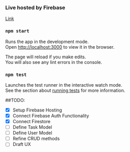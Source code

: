 ### Live hosted by Firebase

[Link](https://todo-firebase-1302f.web.app/)

### `npm start`

Runs the app in the development mode.\
Open [http://localhost:3000](http://localhost:3000) to view it in the browser.

The page will reload if you make edits.\
You will also see any lint errors in the console.

### `npm test`

Launches the test runner in the interactive watch mode.\
See the section about [running tests](https://facebook.github.io/create-react-app/docs/running-tests) for more information.

##TODO:
- [x] Setup Firebase Hosting
- [x] Connect Firebase Auth Functionality
- [x] Connect Firestore
- [ ] Define Task Model
- [ ] Define User Model
- [ ] Refine CRUD methods
- [ ] Draft UX

